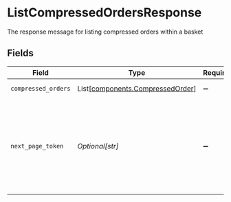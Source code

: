 # ListCompressedOrdersResponse

The response message for listing compressed orders within a basket


## Fields

| Field                                                                                                                                                                                 | Type                                                                                                                                                                                  | Required                                                                                                                                                                              | Description                                                                                                                                                                           | Example                                                                                                                                                                               |
| ------------------------------------------------------------------------------------------------------------------------------------------------------------------------------------- | ------------------------------------------------------------------------------------------------------------------------------------------------------------------------------------- | ------------------------------------------------------------------------------------------------------------------------------------------------------------------------------------- | ------------------------------------------------------------------------------------------------------------------------------------------------------------------------------------- | ------------------------------------------------------------------------------------------------------------------------------------------------------------------------------------- |
| `compressed_orders`                                                                                                                                                                   | List[[components.CompressedOrder](../../models/components/compressedorder.md)]                                                                                                        | :heavy_minus_sign:                                                                                                                                                                    | The compressed orders in the basket                                                                                                                                                   |                                                                                                                                                                                       |
| `next_page_token`                                                                                                                                                                     | *Optional[str]*                                                                                                                                                                       | :heavy_minus_sign:                                                                                                                                                                    | A token to retrieve the next page of results. Pass this value in the `page_token` field in the subsequent call to `ListCompressedOrders` method to retrieve the next page of results. | AbTYnwAkMjIyZDNjYTAtZmVjZS00N2Q5LTgyMDctNzI3MDdkMjFiZ3hh                                                                                                                              |